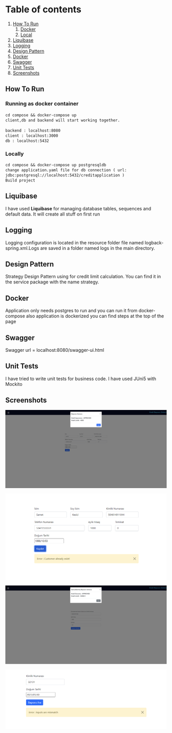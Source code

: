 # Table of contents

1. [How To Run](#htr)
    1. [Docker](#docker)
    2. [Local](#local)
2. [Liquibase](#liquibase)
3. [Logging](#logging)
4. [Design Pattern](#designpattern)
5. [Docker](#docker)
6. [Swagger](#swagger)
7. [Unit Tests](#tests)
8. [Screenshots](#screenshots)

## How To Run <a name="run"></a>

### Running as docker container <a name="docker"></a>

    cd compose && docker-compose up
    client,db and backend will start working together.
      
    backend : localhost:8080
    client : localhost:3000
    db : localhost:5432

### Locally <a name="local"></a>

    cd compose && docker-compose up postgresqldb
    change application.yaml file for db connection ( url: jdbc:postgresql://localhost:5432/creditapplication )
    Build project

## Liquibase <a name="liquibase"></a>

I have used **Liquibase** for managing database tables, sequences and default data. It will create all stuff on first run

## Logging <a name="logging"></a>

Logging configuration is located in the resource folder file named logback-spring.xml.Logs are saved in a folder named logs in the main directory.

## Design Pattern <a name="designpattern"></a>

Strategy Design Pattern using for credit limit calculation. You can find it in the service package with the name strategy.

## Docker <a name="docker"></a>

Application only needs postgres to run and you can run it from docker-compose also application is dockerized you can find steps at the top of the page

## Swagger <a name="swagger"></a>

Swagger url = localhost:8080/swagger-ui.html

## Unit Tests <a name="tests"></a>

I have tried to write unit tests for business code. I have used JUni5 with Mockito

## Screenshots <a name="screenshots"></a>

![Example screenshot](.././image/1.PNG)

![Example screenshot](.././image/2.PNG)

![Example screenshot](.././image/3.PNG)

![Example screenshot](.././image/4.PNG)

